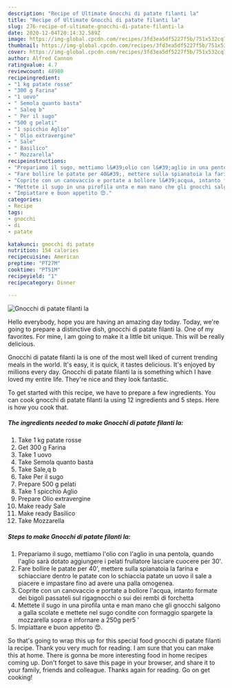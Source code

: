```yaml
---
description: "Recipe of Ultimate Gnocchi di patate filanti la"
title: "Recipe of Ultimate Gnocchi di patate filanti la"
slug: 276-recipe-of-ultimate-gnocchi-di-patate-filanti-la
date: 2020-12-04T20:14:32.589Z
image: https://img-global.cpcdn.com/recipes/3fd3ea5df5227f5b/751x532cq70/gnocchi-di-patate-filanti-la-recipe-main-photo.jpg
thumbnail: https://img-global.cpcdn.com/recipes/3fd3ea5df5227f5b/751x532cq70/gnocchi-di-patate-filanti-la-recipe-main-photo.jpg
cover: https://img-global.cpcdn.com/recipes/3fd3ea5df5227f5b/751x532cq70/gnocchi-di-patate-filanti-la-recipe-main-photo.jpg
author: Alfred Cannon
ratingvalue: 4.7
reviewcount: 48980
recipeingredient:
- "1 kg patate rosse"
- "300 g Farina"
- "1 uovo"
- " Semola quanto basta"
- " Saleq b"
- " Per il sugo"
- "500 g pelati"
- "1 spicchio Aglio"
- " Olio extravergine"
- " Sale"
- " Basilico"
- " Mozzarella"
recipeinstructions:
- "Prepariamo il sugo, mettiamo l&#39;olio con l&#39;aglio in una pentola, quando l&#39;aglio sarà dotato aggiungere i pelati frullatore lasciare cuocere per 30&#39;."
- "Fare bollire le patate per 40&#39;, mettere sulla spianatoia la farina e schiacciare dentro le patate con lo schiaccia patate un uovo il sale a piacere e impastare fino ad avere una palla omogenea."
- "Coprite con un canovaccio e portate a bollore l&#39;acqua, intanto formate dei bigoli passateli sul rigagnocchi o sui dei rembi di forchetta"
- "Mettete il sugo in una pirofila unta e man mano che gli gnocchi salgono a galla scolate e mettete nel sugo condite con formaggio spargete la mozzarella sopra e infornare a 250g per5 &#39;"
- "Impiattare e buon appetito 😍."
categories:
- Recipe
tags:
- gnocchi
- di
- patate

katakunci: gnocchi di patate 
nutrition: 154 calories
recipecuisine: American
preptime: "PT27M"
cooktime: "PT51M"
recipeyield: "1"
recipecategory: Dinner

---
```



![Gnocchi di patate filanti la](https://img-global.cpcdn.com/recipes/3fd3ea5df5227f5b/751x532cq70/gnocchi-di-patate-filanti-la-recipe-main-photo.jpg)

Hello everybody, hope you are having an amazing day today. Today, we're going to prepare a distinctive dish, gnocchi di patate filanti la. One of my favorites. For mine, I am going to make it a little bit unique. This will be really delicious.

Gnocchi di patate filanti la is one of the most well liked of current trending meals in the world. It's easy, it is quick, it tastes delicious. It's enjoyed by millions every day. Gnocchi di patate filanti la is something which I have loved my entire life. They're nice and they look fantastic.




To get started with this recipe, we have to prepare a few ingredients. You can cook gnocchi di patate filanti la using 12 ingredients and 5 steps. Here is how you cook that.

<!--inarticleads1-->

##### The ingredients needed to make Gnocchi di patate filanti la:

1. Take 1 kg patate rosse
1. Get 300 g Farina
1. Take 1 uovo
1. Take  Semola quanto basta
1. Take  Sale,q b
1. Take  Per il sugo
1. Prepare 500 g pelati
1. Take 1 spicchio Aglio
1. Prepare  Olio extravergine
1. Make ready  Sale
1. Make ready  Basilico
1. Take  Mozzarella




<!--inarticleads2-->

##### Steps to make Gnocchi di patate filanti la:

1. Prepariamo il sugo, mettiamo l&#39;olio con l&#39;aglio in una pentola, quando l&#39;aglio sarà dotato aggiungere i pelati frullatore lasciare cuocere per 30&#39;.
1. Fare bollire le patate per 40&#39;, mettere sulla spianatoia la farina e schiacciare dentro le patate con lo schiaccia patate un uovo il sale a piacere e impastare fino ad avere una palla omogenea.
1. Coprite con un canovaccio e portate a bollore l&#39;acqua, intanto formate dei bigoli passateli sul rigagnocchi o sui dei rembi di forchetta
1. Mettete il sugo in una pirofila unta e man mano che gli gnocchi salgono a galla scolate e mettete nel sugo condite con formaggio spargete la mozzarella sopra e infornare a 250g per5 &#39;
1. Impiattare e buon appetito 😍.




So that's going to wrap this up for this special food gnocchi di patate filanti la recipe. Thank you very much for reading. I am sure that you can make this at home. There is gonna be more interesting food in home recipes coming up. Don't forget to save this page in your browser, and share it to your family, friends and colleague. Thanks again for reading. Go on get cooking!
